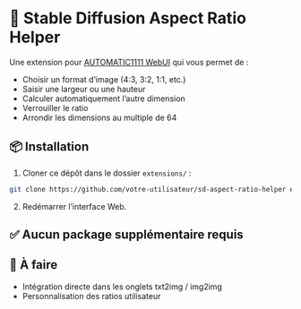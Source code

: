 # 📐 Stable Diffusion Aspect Ratio Helper

Une extension pour [AUTOMATIC1111 WebUI](https://github.com/AUTOMATIC1111/stable-diffusion-webui) qui vous permet de :

- Choisir un format d’image (4:3, 3:2, 1:1, etc.)
- Saisir une largeur ou une hauteur
- Calculer automatiquement l’autre dimension
- Verrouiller le ratio
- Arrondir les dimensions au multiple de 64

## 📦 Installation

1. Cloner ce dépôt dans le dossier `extensions/` :
```bash
git clone https://github.com/votre-utilisateur/sd-aspect-ratio-helper extensions/sd-aspect-ratio-helper
```

2. Redémarrer l’interface Web.

## ✅ Aucun package supplémentaire requis

## 📌 À faire
- Intégration directe dans les onglets txt2img / img2img
- Personnalisation des ratios utilisateur
